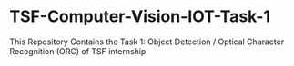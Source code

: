 # TSF-Computer-Vision-IOT-Task-1
This Repository Contains the Task 1: Object Detection / Optical Character Recognition (ORC) of TSF internship
